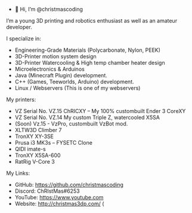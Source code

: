 - 👋 Hi, I’m @christmascoding

I’m a young 3D printing and robotics enthusiast as well as an amateur developer.

I specialize in:

- Engineering-Grade Materials (Polycarbonate, Nylon, PEEK)
- 3D-Printer motion system design
- 3D-Printer Watercooling & High temp chamber heater design
- Microelectronics & Arduinos
- Java (Minecraft Plugin) development.
- C++ (Games, Teeworlds, Arduino) development.
- Linux / Webservers (This is one of my webservers)

My printers:

- VZ Serial No. VZ.15 ChRICXY – My 100% custombuilt Ender 3 CoreXY
- VZ Serial No. VZ.14 My custom Triple Z, watercooled X5SA
- (Soon) Vz.15 - VzPro, custombuilt VzBot mod.
- XLTW3D Climber 7
- TronXY XY-3SE
- Prusa i3 MK3s – FYSETC Clone
- QIDI imate-s
- TronXY X5SA-600
- RatRig V-Core 3


My Links:

- GitHub: https://github.com/christmascoding
- Discord: ChRIstMas#6253
- YouTube: https://www.youtube.com
- Website: http://christmas3dp.com/ (
